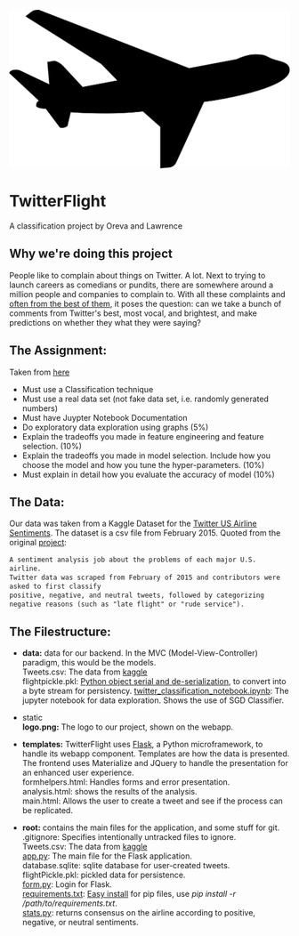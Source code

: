 ![TwitterFLightLogo](https://raw.githubusercontent.com/lawrencethomp/twitterFlight/master/workspace/twitterFlight/static/logo.png)  
# TwitterFlight
A classification project by Oreva and Lawrence

## Why we're doing this project
People like to complain about things on Twitter. A lot. Next to trying to launch careers as comedians or pundits, there are somewhere around a million people and companies to complain to. With all these complaints and [often from the best of them](https://www.thewrap.com/john-podhoretz-declares-victory-in-war-with-nyc-restaurant-chain/), it poses the question: can we take a bunch of comments from Twitter's best, most vocal, and brightest, and make predictions on whether they what they were saying?

## The Assignment:
Taken from [here](https://mycourses.unh.edu/courses/48074/assignments/306480)
- Must use a Classification technique 
- Must use a real data set (not fake data set, i.e. randomly generated numbers) 
- Must have Juypter Notebook Documentation
- Do exploratory data exploration using graphs  (5%)
- Explain the tradeoffs you made in feature engineering and feature selection. (10%)
- Explain the tradeoffs you made in model selection. Include how you choose the model and how you tune the hyper-parameters.  (10%)
- Must explain in detail how you evaluate the accuracy of model (10%)

## The Data:
Our data was taken from a Kaggle Dataset for the [Twitter US Airline Sentiments](https://www.kaggle.com/crowdflower/twitter-airline-sentiment). The dataset is a csv file from February 2015. Quoted from the original [project](https://www.figure-eight.com/data-for-everyone/):  

    A sentiment analysis job about the problems of each major U.S. airline. 
    Twitter data was scraped from February of 2015 and contributors were asked to first classify 
    positive, negative, and neutral tweets, followed by categorizing negative reasons (such as "late flight" or "rude service").



## The Filestructure:
- **data:** data for our backend. In the MVC (Model-View-Controller) paradigm, this would be the models.  
Tweets.csv: The data from [kaggle](https://www.kaggle.com/crowdflower/twitter-airline-sentiment)  
flightpickle.pkl: [Python object serial and de-serialization](https://pythontips.com/2013/08/02/what-is-pickle-in-python/), to convert into a byte stream for persistency.
[twitter_classification_notebook.ipynb](https://github.com/lawrencethomp/twitterFlight/blob/master/workspace/twitterFlight/data/twitter_classification_notebook.ipynb): The jupyter notebook for data exploration. Shows the use of SGD Classifier.  

- static  
**logo.png:** The logo to our project, shown on the webapp.

- **templates:** TwitterFlight uses [Flask](http://flask.pocoo.org/), a Python microframework, to handle its webapp component. Templates are how the data is presented. The frontend uses Materialize and JQuery to handle the presentation for an enhanced user experience.  
formhelpers.html: Handles forms and error presentation.  
analysis.html: shows the results of the analysis.  
main.html: Allows the user to create a tweet and see if the process can be replicated.  

- **root:** contains the main files for the application, and some stuff for git.  
    .gitignore: Specifies intentionally untracked files to ignore.  
    Tweets.csv: The data from [kaggle](https://www.kaggle.com/crowdflower/twitter-airline-sentiment)  
    [app.py](https://github.com/lawrencethomp/twitterFlight/blob/master/workspace/twitterFlight/app.py): The main file for the Flask application.   
    database.sqlite: sqlite database for user-created tweets.   
    flightPickle.pkl: pickled data for persistence.  
    [form.py](https://github.com/lawrencethomp/twitterFlight/blob/master/workspace/twitterFlight/form.py): Login for Flask.  
    [requirements.txt](https://github.com/lawrencethomp/twitterFlight/blob/master/workspace/twitterFlight/requirements.txt): [Easy install](https://stackoverflow.com/questions/7225900/how-to-install-packages-using-pip-according-to-the-requirements-txt-file-from-a) for pip files, use _pip install -r /path/to/requirements.txt_.  
    [stats.py](https://github.com/lawrencethomp/twitterFlight/blob/master/workspace/twitterFlight/stats.py): returns consensus on the airline according to positive, negative, or neutral sentiments.   
